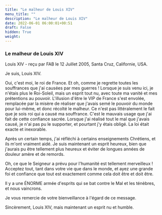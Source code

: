 ```yaml
---
title: "Le malheur de Louis XIV"
menu_title: ""
description: "Le malheur de Louis XIV"
date: 2022-06-01 06:00:01+00:51
draft: False
hidden: True
weight:
---
```

### Le malheur de Louis XIV

Louis XIV - reçu par FAB le 12 Juillet 2005, Santa Cruz, Californie, USA.

Je suis, Louis XIV.

Oui, c'est moi, le roi de France. Et oh, comme je regrette toutes les souffrances que j'ai causées par mes guerres ! Lorsque je suis venu ici, je n'étais plus le Roi-Soleil, mais un esprit tout nu, avec toute ma vanité et mes prétentions au pouvoir. L'illusion d'être le VIP de France s'est envolée, remplacée par la misère de réaliser que j'avais semé le pouvoir du monde pour lui-même, et donc récolté le malheur. Ce n'est pas littéralement le fait que je sois roi qui a causé ma souffrance. C'est le mauvais usage que j'ai fait de cette confiance sacrée. Lorsque j'ai réalisé tout le mal que j'avais causé, je n'ai pas pu le supporter, et pourtant j'y étais obligé. La loi était exacte et inexorable.

Après un certain temps, j'ai réfléchi à certains enseignements Chrétiens, et ils m'ont vraiment aidé. Je suis maintenant un esprit heureux, bien que j'aurais pu être tellement plus heureux et éviter de longues années de douleur amère et de remords.

Oh, ce que le Seigneur a prévu pour l'humanité est tellement merveilleux ! Acceptez tout, tant dans votre vie que dans le monde, et ayez une grande foi et confiance que tout est exactement comme cela doit être et doit être.

Il y a une ÉNORME armée d'esprits qui se bat contre le Mal et les ténèbres, et nous vaincrons.

Je vous remercie de votre bienveillance à l'égard de ce message.

Sincèrement, Louis XIV, mais maintenant un esprit nu et humble.
